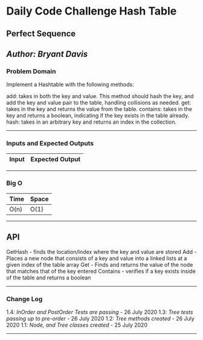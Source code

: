 # Daily Code Challenge Hash Table

## Perfect Sequence
*Author: Bryant Davis*
---

### Problem Domain

Implement a Hashtable with the following methods:

add: takes in both the key and value. This method should hash the key, and add the key and value pair to the table, handling collisions as needed.
get: takes in the key and returns the value from the table.
contains: takes in the key and returns a boolean, indicating if the key exists in the table already.
hash: takes in an arbitrary key and returns an index in the collection.

---

### Inputs and Expected Outputs

| Input | Expected Output |
| :----------- | :----------- |



---
### Big O


| Time | Space |
| :----------- | :----------- |
| O(n) | O(1) |

---

## API
GetHash - finds the location/Index where the key and value are stored
Add - Places a new node that consists of a key and value into a linked lists at a given index of the table array
Get - Finds and returns the value of the node that matches that of the key entered
Contains - verifies if a key exists inside of the table and returns a boolean

---

### Change Log
1.4: *InOrder and PostOrder Tests are passing* - 26 July 2020
1.3: *Tree tests passing up to pre-order* - 26 July 2020
1.2: *Tree methods created* - 26 July 2020
1.1: *Node, and Tree classes created* - 25 July 2020  

---

